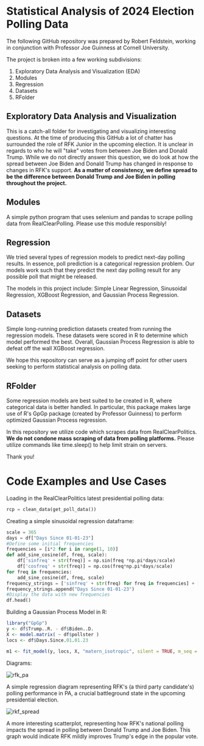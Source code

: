 # Statistical Analysis of 2024 Election Polling Data

The following GitHub repository was prepared by Robert Feldstein, working in conjunction with Professor Joe Guinness at Cornell University. 

The project is broken into a few working subdivisions:

1. Exploratory Data Analysis and Visualization (EDA)
2. Modules
3. Regression
4. Datasets
5. RFolder

## Exploratory Data Analysis and Visualization

This is a catch-all folder for investigating and visualizing interesting questions. At the time of producing this GitHub a lot of chatter has surrounded the role of RFK Junior in the upcoming election. It is unclear in regards to who he will "take" votes from between Joe Biden and Donald Trump. While we do not directly answer this question, we do look at how the spread between Joe Biden and Donald Trump has changed in response to changes in RFK's support. **As a matter of consistency, we define spread to be the difference between Donald Trump and Joe Biden in polling throughout the project.**

## Modules

A simple python program that uses selenium and pandas to scrape polling data from RealClearPolling. Please use this module responsibly!

## Regression

We tried several types of regression models to predict next-day polling results. In essence, poll prediction is a categorical regression problem. Our models work such that they predict the next day polling result for any possible poll that might be released. 

The models in this project include: Simple Linear Regression, Sinusoidal Regression, XGBoost Regression, and Gaussian Process Regression. 

## Datasets

Simple long-running prediction datasets created from running the regression models. These datasets were scored in R to determine which model performed the best. Overall, Gaussian Process Regression is able to defeat off the wall XGBoost regression. 

We hope this repository can serve as a jumping off point for other users seeking to perform statistical analysis on polling data. 

## RFolder 

Some regression models are best suited to be created in R, where categorical data is better handled. In particular, this package makes large use of R's GpGp package (created by Professor Guinness) to perform optimized Gaussian Process regression. 

In this repository we utilize code which scrapes data from RealClearPolitics. **We do not condone mass scraping of data from polling platforms.** Please utilize commands like time.sleep() to help limit strain on servers.

Thank you!

# Code Examples and Use Cases

Loading in the RealClearPolitics latest presidential polling data: 

```python
rcp = clean_data(get_poll_data())
```

Creating a simple sinusoidal regression dataframe: 

```python
scale = 365
days = df["Days Since 01-01-23"]
#Define some initial frequencies
frequencies = [i*2 for i in range(1, 10)]
def add_sine_cosine(df, freq, scale):
    df['sinfreq' + str(freq)] = np.sin(freq *np.pi*days/scale)
    df['cosfreq' + str(freq)] = np.cos(freq*np.pi*days/scale)
for freq in frequencies:
    add_sine_cosine(df, freq, scale)
frequency_strings = ['sinfreq' + str(freq) for freq in frequencies] + ['cosfreq' + str(freq) for freq in frequencies]
frequency_strings.append("Days Since 01-01-23")
#Display the data with new frequencies
df.head()
```

Building a Gaussian Process Model in R:
```R
library("GpGp")
y <- df$Trump..R. - df$Biden..D.
X <- model.matrix( ~ df$pollster )
locs <- df$Days.Since.01.01.23

m1 <- fit_model(y, locs, X, "matern_isotropic", silent = TRUE, m_seq = 50)
```

Diagrams: 


![rfk_pa](https://github.com/robertfeldstein/Election2024/assets/104737174/f24945bf-7042-4e57-8ad7-dfdc839c0963)

A simple regression diagram representing RFK's (a third party candidate's) polling performance in PA, a crucial battleground state in the upcoming presidential election. 


![rkf_spread](https://github.com/robertfeldstein/Election2024/assets/104737174/aa7506f5-155e-4d9b-baa8-19e0979f7bf7)

A more interesting scatterplot, representing how RFK's national polling impacts the spread in polling between Donald Trump and Joe Biden. This graph would indicate RFK mildly improves Trump's edge in the popular vote. 


